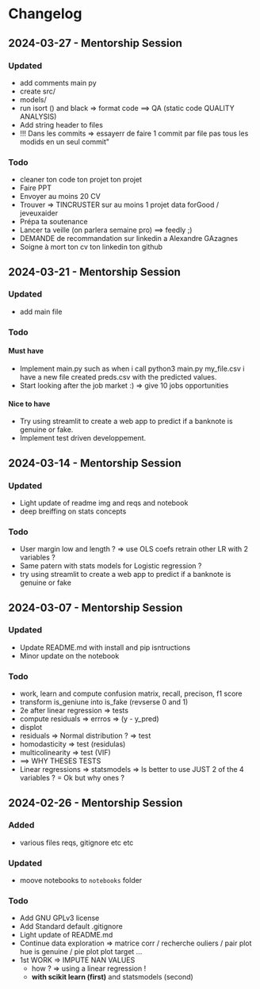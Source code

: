 # Changelog

## 2024-03-27 - Mentorship Session

### Updated
- add comments main py
- create src/
- models/
- run isort () and black => format code  ==> QA (static code QUALITY ANALYSIS)
- Add string header to files 
- !!! Dans les commits =>  essayerr de faire 1 commit par file pas tous les modids en un seul commit" 


### Todo 
- cleaner ton code ton projet ton projet 
- Faire PPT
- Envoyer au moins 20 CV
- Trouver => TINCRUSTER sur au moins 1 projet data forGood / jeveuxaider 
- Prépa ta soutenance
- Lancer ta veille (on parlera semaine pro) ==> feedly ;) 
- DEMANDE de recommandation sur linkedin a Alexandre GAzagnes
- Soigne à mort ton cv ton linkedin ton github 



## 2024-03-21 - Mentorship Session

### Updated
- add main file 

### Todo
#### Must have 
- Implement main.py such as when i call python3 main.py my_file.csv i have a new file created preds.csv with the predicted values.
- Start looking after the job market :) => give 10 jobs opportunities 
#### Nice to have
- Try using streamlit to create a web app to predict if a banknote is genuine or fake.
- Implement test driven developpement.


## 2024-03-14 - Mentorship Session


### Updated
- Light update of readme img and reqs and notebook
- deep breiffing on stats concepts

### Todo
- User margin low and length ? => use OLS coefs retrain other LR with 2 variables ? 
- Same patern with stats models for Logistic regression ?
- try using streamlit to create a web app to predict if a banknote is genuine or fake



## 2024-03-07 - Mentorship Session

### Updated
- Update README.md with install and pip isntructions
- Minor update on the notebook

### Todo
- work, learn and compute confusion matrix, recall, precison, f1 score
- transform is_geniune into is_fake (revserse 0 and 1)
- 2e after linear regression => tests 
 - compute residuals => errros => (y - y_pred)
 - displot 
 - residuals => Normal distribution ? => test 
 - homodasticity => test (residulas) 
 - multicolinearity => test (VIF) 
 - ==> WHY THESES TESTS
 - Linear regressions => statsmodels => Is better to use JUST 2 of the 4 variables ?   = Ok but why ones ?


## 2024-02-26 - Mentorship Session

### Added
- various files reqs, gitignore etc etc

### Updated
- moove notebooks to ```notebooks``` folder

### Todo
- Add GNU GPLv3 license
- Add Standard default .gitignore 
- Light update of README.md
- Continue data exploration => matrice corr / recherche ouliers /  pair plot hue is genuine / pie plot plot target ...
- 1st WORK => IMPUTE NAN VALUES
    - how ? => using a linear regression ! 
    - **with scikit learn (first)** and statsmodels (second) 
    

